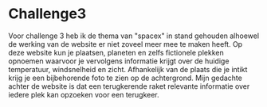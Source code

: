# Challenge3
Voor challenge 3 heb ik de thema van "spacex" in stand gehouden alhoewel de werking van de website er niet zoveel meer mee te maken heeft. 
Op deze website kun je plaatsen, planeten en zelfs fictionele plekken opnoemen waarvoor je vervolgens informatie krijgt over de huidige temperatuur, windsnelheid en zicht.
Afhankelijk van de plaats die je intikt krijg je een bijbehorende foto te zien op de achtergrond. 
Mijn gedachte achter de website is dat een terugkerende raket relevante informatie over iedere plek kan opzoeken voor een terugkeer.
